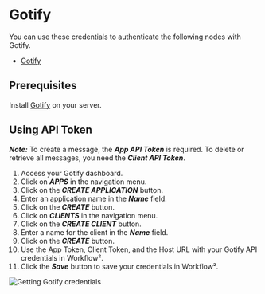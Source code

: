 # Gotify

You can use these credentials to authenticate the following nodes with Gotify.
- [Gotify](/workflow/integrations/nodes/workflow-nodes-base.gotify/)

## Prerequisites

Install [Gotify](https://gotify.net/docs/install) on your server.

## Using API Token

***Note:*** To create a message, the ***App API Token*** is required. To delete or retrieve all messages, you need the ***Client API Token***.

1. Access your Gotify dashboard.
2. Click on ***APPS*** in the navigation menu.
3. Click on the ***CREATE APPLICATION*** button.
4. Enter an application name in the ***Name*** field.
5. Click on the ***CREATE*** button.
6. Click on ***CLIENTS*** in the navigation menu.
7. Click on the ***CREATE CLIENT*** button.
8. Enter a name for the client in the ***Name*** field.
9. Click on the ***CREATE*** button.
10. Use the App Token, Client Token, and the Host URL with your Gotify API credentials in Workflow².
11. Click the ***Save*** button to save your credentials in Workflow².

![Getting Gotify credentials](/_images/integrations/credentials/gotify/using-api.gif)
